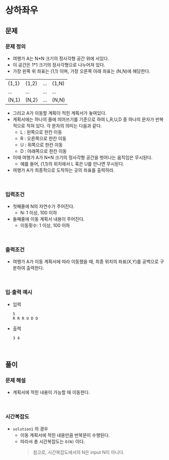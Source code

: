 # 상하좌우
## 문제
### 문제 정의

- 여행가 A는 N*N 크기의 정사각형 공간 위에 서있다.
- 이 공간은 1*1 크기의 정사각형으로 나누어져 있다.
- 가장 왼쪽 위 좌표는 (1,1) 이며, 가장 오른쪽 아래 좌표는 (N,N)에 해당한다.
  
|||||
|---|---|---|---|
|(1,1)|(1,2)|...|(1,N)|
|...|...|...|...|
|(N,1)|(N,2)|...|(N,N)|

- 그리고 A가 이동할 계획이 적힌 계획서가 놓여있다.
- 계획서에는 하나의 줄에 띄어쓰기를 기준으로 하여 L,R,U,D 중 하나의 문자가 반복적으로 적혀 있다. 각 문자의 의미는 다음과 같다.
  - L : 왼쪽으로 한칸 이동
  - R : 오른쪽으로 한칸 이동
  - U : 위쪽으로 한칸 이동
  - D : 아래쪽으로 한칸 이동
- 이때 여행가 A가 N*N 크기의 정사각형 공간을 벗어나는 움직임은 무시된다.
  - 예를 들어, (1,1)의 위치에서 L 혹은 U를 만나면 무시된다.
- 여행가 A가 최종적으로 도착하는 곳의 좌표를 출력하라.

<br/>

### 입력조건
- 첫째줄에 N의 자연수가 주어진다.
  - N: 1 이상, 100 이하
- 둘째줄에 이동 계획서 내용이 주어진다.
  - 이동횟수: 1 이상, 100 이하

<br/>

### 출력조건
- 여행가 A가 이동 계획서에 따라 이동했을 때, 최종 위치의 좌표(X,Y)를 공백으로 구분하여 출력한다.

<br/>

### 입·출력 예시
- 입력
  ```text
  5
  R R R U D D
  ```

- 출력
  ```text
  3 4
  ```

<br/>

## 풀이
### 문제 해설
- 계획서에 적힌 내용이 가능할 때 이동한다.

<br/>

### 시간복잡도
- `solution1` 의 경우
    - 이동 계획서에 적힌 내용만큼 반복문이 수행된다.
    - 따라서 총 시간복잡도는 `O(N)` 이다.
        > 참고로, 시간복잡도에서의 N은 input N이 아니다.
